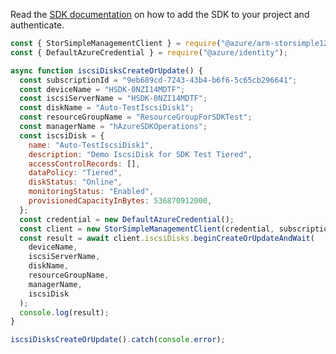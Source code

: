 Read the [SDK documentation](https://github.com/Azure/azure-sdk-for-js/blob/%40azure%2Farm-storsimple1200series_2.0.1/sdk/storsimple1200series/arm-storsimple1200series/README.md) on how to add the SDK to your project and authenticate.

```javascript
const { StorSimpleManagementClient } = require("@azure/arm-storsimple1200series");
const { DefaultAzureCredential } = require("@azure/identity");

async function iscsiDisksCreateOrUpdate() {
  const subscriptionId = "9eb689cd-7243-43b4-b6f6-5c65cb296641";
  const deviceName = "HSDK-0NZI14MDTF";
  const iscsiServerName = "HSDK-0NZI14MDTF";
  const diskName = "Auto-TestIscsiDisk1";
  const resourceGroupName = "ResourceGroupForSDKTest";
  const managerName = "hAzureSDKOperations";
  const iscsiDisk = {
    name: "Auto-TestIscsiDisk1",
    description: "Demo IscsiDisk for SDK Test Tiered",
    accessControlRecords: [],
    dataPolicy: "Tiered",
    diskStatus: "Online",
    monitoringStatus: "Enabled",
    provisionedCapacityInBytes: 536870912000,
  };
  const credential = new DefaultAzureCredential();
  const client = new StorSimpleManagementClient(credential, subscriptionId);
  const result = await client.iscsiDisks.beginCreateOrUpdateAndWait(
    deviceName,
    iscsiServerName,
    diskName,
    resourceGroupName,
    managerName,
    iscsiDisk
  );
  console.log(result);
}

iscsiDisksCreateOrUpdate().catch(console.error);
```
